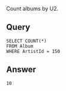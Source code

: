 Count albums by U2.

## Query

    SELECT COUNT(*)
    FROM Album
    WHERE ArtistId = 150

## Answer

    10
